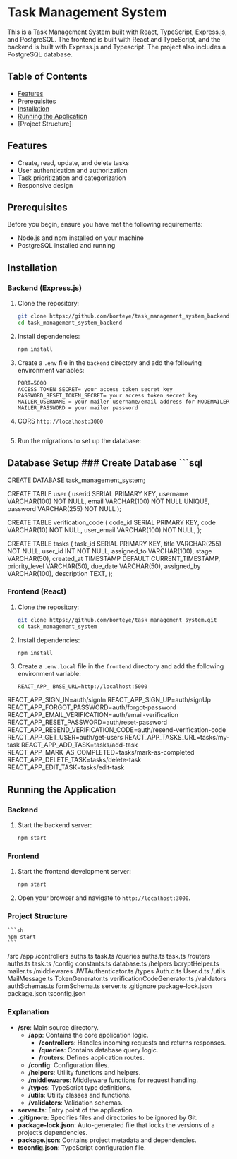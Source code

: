 # Task Management System

This is a Task Management System built with React, TypeScript, Express.js, and PostgreSQL. The frontend is built with React and TypeScript, and the backend is built with Express.js and Typescript. The project also includes a PostgreSQL database.

## Table of Contents

- [Features](#features)
- Prerequisites
- [Installation](#installation)
- [Running the Application](#running-the-application)
- [Project Structure]


## Features

- Create, read, update, and delete tasks
- User authentication and authorization
- Task prioritization and categorization
- Responsive design

## Prerequisites

Before you begin, ensure you have met the following requirements:

- Node.js and npm installed on your machine
- PostgreSQL installed and running


## Installation

### Backend (Express.js)

1. Clone the repository:
    ```sh
    git clone https://github.com/borteye/task_management_system_backend.git
    cd task_management_system_backend
    ```


3. Install dependencies:
    ```sh
    npm install
    ```

4. Create a `.env` file in the `backend` directory and add the following environment variables:
    ```env
    PORT=5000
    ACCESS_TOKEN_SECRET= your access token secret key
    PASSWORD_RESET_TOKEN_SECRET= your access token secret key
    MAILER_USERNAME = your mailer username/email address for NODEMAILER
    MAILER_PASSWORD = your mailer password	

    ```

5. CORS  `http://localhost:3000 ` 
    ```

6. Run the migrations to set up the database:

## Database Setup ### Create Database ```sql 

CREATE DATABASE task_management_system;

CREATE TABLE user (
  userid SERIAL PRIMARY KEY,
  username VARCHAR(100) NOT NULL,
  email VARCHAR(100) NOT NULL UNIQUE,
  password VARCHAR(255) NOT NULL
);
    
CREATE TABLE verification_code (
  code_id SERIAL PRIMARY KEY,
  code VARCHAR(10) NOT NULL,
  user_email VARCHAR(100) NOT NULL,
);

CREATE TABLE tasks (
  task_id SERIAL PRIMARY KEY,
  title VARCHAR(255) NOT NULL,
  user_id INT NOT NULL,
  assigned_to VARCHAR(100),
  stage VARCHAR(50),
  created_at TIMESTAMP DEFAULT CURRENT_TIMESTAMP,
  priority_level VARCHAR(50),
  due_date VARCHAR(50),
  assigned_by VARCHAR(100),
  description TEXT,
);


### Frontend (React)
1. Clone the repository:
    ```sh
    git clone https://github.com/borteye/task_management_system.git
    cd task_management_system
    ```


2. Install dependencies:
    ```sh
    npm install
    ```

3. Create a `.env.local` file in the `frontend` directory and add the following environment variable:
    ```env
    REACT_APP_ BASE_URL=http://localhost:5000
	
REACT_APP_SIGN_IN=auth/signIn
REACT_APP_SIGN_UP=auth/signUp
REACT_APP_FORGOT_PASSWORD=auth/forgot-password
REACT_APP_EMAIL_VERIFICATION=auth/email-verification
REACT_APP_RESET_PASSWORD=auth/reset-password
REACT_APP_RESEND_VERIFICATION_CODE=auth/resend-verification-code
REACT_APP_GET_USER=auth/get-users
REACT_APP_TASKS_URL=tasks/my-task
REACT_APP_ADD_TASK=tasks/add-task
REACT_APP_MARK_AS_COMPLETED=tasks/mark-as-completed
REACT_APP_DELETE_TASK=tasks/delete-task
REACT_APP_EDIT_TASK=tasks/edit-task




## Running the Application

### Backend

1. Start the backend server:
    ```sh
    npm start
    ```

### Frontend

1. Start the frontend development server:
    ```sh
    npm start
    ```

2. Open your browser and navigate to `http://localhost:3000`.

### Project Structure

    ```sh
    npm start
    ```
/src
  /app
    /controllers
      auths.ts
      task.ts
    /queries
      auths.ts
      task.ts
    /routers
      auths.ts
      task.ts
  /config
    constants.ts
    database.ts
  /helpers
    bcryptHelper.ts
    mailer.ts
  /middlewares
    JWTAuthenticator.ts
  /types
    Auth.d.ts
    User.d.ts
  /utils
    MailMessage.ts
    TokenGenerator.ts
    verificationCodeGenerator.ts
  /validators
    authSchemas.ts
    formSchema.ts
  server.ts
.gitignore
package-lock.json
package.json
tsconfig.json



### Explanation

- **/src**: Main source directory.
  - **/app**: Contains the core application logic.
    - **/controllers**: Handles incoming requests and returns responses.
    - **/queries**: Contains database query logic.
    - **/routers**: Defines application routes.
  - **/config**: Configuration files.
  - **/helpers**: Utility functions and helpers.
  - **/middlewares**: Middleware functions for request handling.
  - **/types**: TypeScript type definitions.
  - **/utils**: Utility classes and functions.
  - **/validators**: Validation schemas.
- **server.ts**: Entry point of the application.
- **.gitignore**: Specifies files and directories to be ignored by Git.
- **package-lock.json**: Auto-generated file that locks the versions of a project’s dependencies.
- **package.json**: Contains project metadata and dependencies.
- **tsconfig.json**: TypeScript configuration file.


